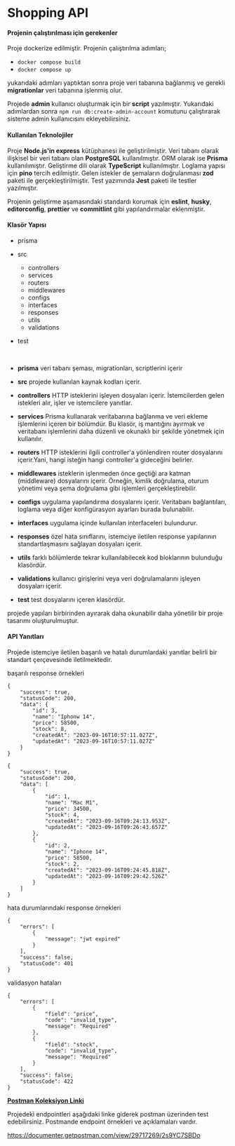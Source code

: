 # Shopping API

#### Projenin çalıştırılması için gerekenler

Proje dockerize edilmiştir. Projenin çalıştırılma adımları;

- `docker compose build`
- `docker compose up`

yukarıdaki adımları yaptıktan sonra proje veri tabanına bağlanmış ve gerekli **migrationlar** veri tabanına işlenmiş olur.

Projede **admin** kullanıcı oluşturmak için bir **script** yazılmıştır. Yukarıdaki adımlardan sonra `npm run db:create-admin-account` komutunu çalıştırarak sisteme admin kullanıcısını ekleyebilirsiniz.

#### Kullanılan Teknolojiler

Proje **Node.js'in express** kütüphanesi ile geliştirilmiştir. Veri tabanı olarak ilişkisel bir veri tabanı olan **PostgreSQL** kullanılmıştır. ORM olarak ise **Prisma** kullanılımıştır. Geliştirme dili olarak **TypeScript** kullanılmıştır. Loglama yapısı için **pino** tercih edilmiştir. Gelen istekler de şemaların doğrulanması **zod** paketi ile gerçekleştirilmiştir. Test yazımında **Jest** paketi ile testler yazılmıştır.

Projenin geliştirme aşamasındaki standardı korumak için **eslint**, **husky**, **editorconfig**, **prettier** ve **commitlint** gibi yapılandırmalar eklenmiştir.

#### Klasör Yapısı

- prisma
- src
  - controllers
  - services
  - routers
  - middlewares
  - configs
  - interfaces
  - responses
  - utils
  - validations
- test

  <br>

- **prisma** veri tabanı şeması, migrationları, scriptlerini içerir
- **src** projede kullanılan kaynak kodları içerir.
- **controllers** HTTP isteklerini işleyen dosyaları içerir. İstemcilerden gelen istekleri alır, işler ve istemcilere yanıtlar.
- **services** Prisma kullanarak veritabanına bağlanma ve veri ekleme işlemlerini içeren bir bölümdür. Bu klasör, iş mantığını ayırmak ve veritabanı işlemlerini daha düzenli ve okunaklı bir şekilde yönetmek için kullanılır.
- **routers** HTTP isteklerini ilgili controller'a yönlendiren router dosyalarını içerir.Yani, hangi isteğin hangi controller'a gideceğini belirler.
- **middlewares** isteklerin işlenmeden önce geçtiği ara katman (middleware) dosyalarını içerir. Örneğin, kimlik doğrulama, oturum yönetimi veya şema doğrulama gibi işlemleri gerçekleştirebilir.
- **configs** uygulama yapılandırma dosyalarını içerir. Veritabanı bağlantıları, loglama veya diğer konfigürasyon ayarları burada bulunabilir.
- **interfaces** uygulama içinde kullanılan interfaceleri bulundurur.
- **responses** özel hata sınıflarını, istemciye iletilen response yapılarının standartlaşmasını sağlayan dosyaları içerir.
- **utils** farklı bölümlerde tekrar kullanılabilecek kod bloklarının bulunduğu klasördür.
- **validations** kullanıcı girişlerini veya veri doğrulamalarını işleyen dosyaları içerir.
- **test** test dosyalarını içeren klasördür.

projede yapıları birbirinden ayırarak daha okunabilir daha yönetilir bir proje tasarımı oluşturulmuştur.

#### API Yanıtları

Projede istemciye iletilen başarılı ve hatalı durumlardaki yanıtlar belirli bir standart çerçevesinde iletilmektedir.

başarılı response örnekleri

```
{
    "success": true,
    "statusCode": 200,
    "data": {
        "id": 3,
        "name": "Iphonw 14",
        "price": 58500,
        "stock": 8,
        "createdAt": "2023-09-16T10:57:11.027Z",
        "updatedAt": "2023-09-16T10:57:11.027Z"
    }
}
```

```
{
    "success": true,
    "statusCode": 200,
    "data": [
        {
            "id": 1,
            "name": "Mac M1",
            "price": 34500,
            "stock": 4,
            "createdAt": "2023-09-16T09:24:13.953Z",
            "updatedAt": "2023-09-16T09:26:43.657Z"
        },
        {
            "id": 2,
            "name": "Iphone 14",
            "price": 58500,
            "stock": 2,
            "createdAt": "2023-09-16T09:24:45.818Z",
            "updatedAt": "2023-09-16T09:29:42.526Z"
        }
    ]
}
```

hata durumlarındaki response örnekleri

```
{
    "errors": [
        {
            "message": "jwt expired"
        }
    ],
    "success": false,
    "statusCode": 401
}
```

validasyon hataları

```
{
    "errors": [
        {
            "field": "price",
            "code": "invalid_type",
            "message": "Required"
        },
        {
            "field": "stock",
            "code": "invalid_type",
            "message": "Required"
        }
    ],
    "success": false,
    "statusCode": 422
}
```

[**Postman Koleksiyon Linki**](https://documenter.getpostman.com/view/29717269/2s9YC7SBDo)

Projedeki endpointleri aşağıdaki linke giderek postman üzerinden test edebilirsiniz. Postmande endpoint örnekleri ve açıklamaları vardır.

https://documenter.getpostman.com/view/29717269/2s9YC7SBDo
